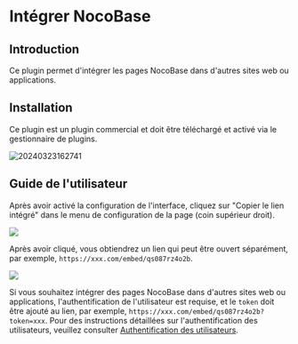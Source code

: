 # Intégrer NocoBase

<PluginInfo commercial="true" name="embed"></PluginInfo>

## Introduction

Ce plugin permet d'intégrer les pages NocoBase dans d'autres sites web ou applications.

## Installation

Ce plugin est un plugin commercial et doit être téléchargé et activé via le gestionnaire de plugins.

![20240323162741](https://static-docs.nocobase.com/20240323162741.png)

## Guide de l'utilisateur

Après avoir activé la configuration de l'interface, cliquez sur "Copier le lien intégré" dans le menu de configuration de la page (coin supérieur droit).

![](https://static-docs.nocobase.com/f11bd6d5e88d38731d7cd3cb149022c8.png)

Après avoir cliqué, vous obtiendrez un lien qui peut être ouvert séparément, par exemple, `https://xxx.com/embed/qs087rz4o2b`.

![](https://static-docs.nocobase.com/9d847805a00fd07372a474665ec0e968.png)

Si vous souhaitez intégrer des pages NocoBase dans d'autres sites web ou applications, l'authentification de l'utilisateur est requise, et le `token` doit être ajouté au lien, par exemple, `https://xxx.com/embed/qs087rz4o2b?token=xxx`. Pour des instructions détaillées sur l'authentification des utilisateurs, veuillez consulter [Authentification des utilisateurs](/handbook/auth).
